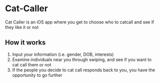 # Cat-Caller

Cat Caller is an iOS app where you get to choose who to catcall and see if they like it or not 

<h2>How it works</h2>

1. Input your information (i.e. gender, DOB, interests)
2. Examine individuals near you through swiping, and see if you want to cat call them or not
3. If the people you decide to cat call responds back to you, you have the opportunity to go further

